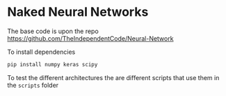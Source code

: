 # Naked Neural Networks

The base code is upon the repo https://github.com/TheIndependentCode/Neural-Network

To install dependencies

```sh
pip install numpy keras scipy
```

To test the different architectures the are different scripts that use them in the `scripts` folder
